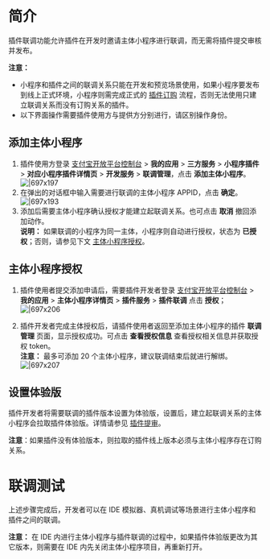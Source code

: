 
# 简介
插件联调功能允许插件在开发时邀请主体小程序进行联调，而无需将插件提交审核并发布。

**注意：**

- 小程序和插件之间的联调关系只能在开发和预览场景使用，如果小程序要发布到线上正式环境，小程序则需完成正式的 [插件订购](https://opendocs.alipay.com/mini/plugin/plugin-order) 流程，否则无法使用只建立联调关系而没有订购关系的插件。
- 以下界面操作需要插件使用方与提供方分别进行，请区别操作身份。

## 添加主体小程序

1. 插件使用方登录 [支付宝开放平台控制台](https://openhome.alipay.com/platform/developerIndex.htm) > **我的应用** > **三方服务** > **小程序插件** > **对应小程序插件详情页** > **开发服务** > **联调管理**，点击 **添加主体小程序**。
![|697x197](https://mdn.alipayobjects.com/afts/img/A*M1VzRJWzZRgAAAAAAAAAAAAAAa8wAA/original?bz=openpt_doc&t=HDbcuDsGdVas5vBMVYNDCgAAAABkMK8AAAAA#align=left&display=inline&height=543&margin=%5Bobject%20Object%5D&originHeight=543&originWidth=1920&status=done&style=none&width=1920)   
1. 在弹出的对话框中输入需要进行联调的主体小程序 APPID，点击 **确定**。
![|697x193](https://mdn.alipayobjects.com/afts/img/A*7qEPQJ8MPUgAAAAAAAAAAAAAAa8wAA/original?bz=openpt_doc&t=rwGd6wBF31ROhSEkhnZhMgAAAABkMK8AAAAA#align=left&display=inline&height=533&margin=%5Bobject%20Object%5D&originHeight=533&originWidth=1920&status=done&style=none&width=1920)  
1. 添加后需要主体小程序确认授权才能建立起联调关系。也可点击 **取消** 撤回添加动作。<br /> 
**说明：** 如果联调的小程序为同一主体，小程序则自动进行授权，状态为 **已授权**；否则，请参见下文 [主体小程序授权](https://opendocs.alipay.com/mini/plugin/test#%E4%B8%BB%E4%BD%93%E5%B0%8F%E7%A8%8B%E5%BA%8F%E6%8E%88%E6%9D%83)。


## 主体小程序授权

1. 插件使用者提交添加申请后，需要插件开发者登录 [支付宝开放平台控制台](https://openhome.alipay.com/platform/developerIndex.htm) > **我的应用** > **主体小程序详情页** > **插件服务** > **插件联调** 点击 **授权**；
![|697x206](https://cdn.nlark.com/yuque/0/2021/png/179989/1626851994523-41dd9dfa-ca32-44aa-879c-b741504e045d.png#align=left&display=inline&height=566&margin=%5Bobject%20Object%5D&name=11.png&originHeight=566&originWidth=1920&size=62657&status=done&style=none&width=1920)



2. 插件开发者完成主体授权后，请插件使用者返回至添加主体小程序的插件 **联调管理** 页面，显示授权成功。可点击 **查看授权信息** 查看授权相关信息并获取授权 token。<br />
**注意：** 最多可添加 20 个主体小程序，建议联调结束后就进行解绑。
![|697x207](http://mdn.alipayobjects.com/afts/img/A*slyHSpCzVJwAAAAAAAAAAAAAAa8wAA/original?bz=openpt_doc&t=jIyFTAMs8IZYr2sNWNPkEgAAAABkMK8AAAAA#align=left&display=inline&height=569&margin=%5Bobject%20Object%5D&originHeight=569&originWidth=1920&status=done&style=none&width=1920) 




## 设置体验版
插件开发者将需要联调的插件版本设置为体验版，设置后，建立起联调关系的主体小程序会拉取插件体验版。详情请参见 [插件提审](https://opendocs.alipay.com/mini/plugin/check)。

**注意**：如果插件没有体验版本，则拉取的插件线上版本必须与主体小程序存在订购关系。

# 联调测试
上述步骤完成后，开发者可以在 IDE 模拟器、真机调试等场景进行主体小程序和插件之间的联调。

**注意：** 在 IDE 内进行主体小程序与插件联调的过程中，如果插件体验版更改为其它版本，则需要在 IDE 内先关闭主体小程序项目，再重新打开。




